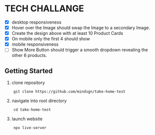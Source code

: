# TECH CHALLANGE

- [x] desktop responsiveness
- [x] Hover over the Image should swap the Image to a secondary Image.
- [x] Create the design above with at least 10 Product Cards
- [x] On mobile only the first 4 should show
- [x] mobile responsiveness
- [ ] Show More Button should trigger a smooth dropdown revealing the other 6 products.

## Getting Started

1. clone repository

```
    git clone https://github.com/mindsgn/take-home-test
```

2. navigate into root directory

```
    cd take-home-test
```

3. launch website

```
    npx live-server
```
